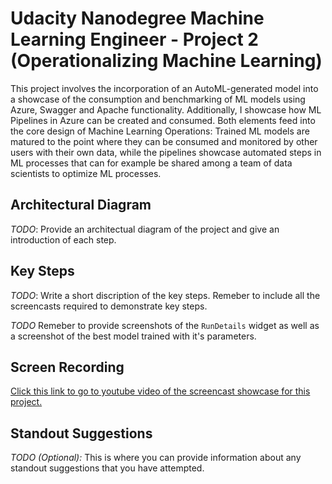 # Udacity Nanodegree Machine Learning Engineer - Project 2 (Operationalizing Machine Learning)

This project involves the incorporation of an AutoML-generated model into a showcase of the consumption and benchmarking of ML models using Azure, Swagger and Apache functionality. Additionally, I showcase how ML Pipelines in Azure can be created and consumed. Both elements feed into the core design of Machine Learning Operations: Trained ML models are matured to the point where they can be consumed and monitored by other users with their own data, while the pipelines showcase automated steps in ML processes that can for example be shared among a team of data scientists to optimize ML processes. 

## Architectural Diagram
*TODO*: Provide an architectual diagram of the project and give an introduction of each step.

## Key Steps
*TODO*: Write a short discription of the key steps. Remeber to include all the screencasts required to demonstrate key steps. 

*TODO* Remeber to provide screenshots of the `RunDetails` widget as well as a screenshot of the best model trained with it's parameters.

## Screen Recording
[Click this link to go to youtube video of the screencast showcase for this project.](https://www.youtube.com/watch?v=sMb0tTM2qJw)

## Standout Suggestions
*TODO (Optional):* This is where you can provide information about any standout suggestions that you have attempted.
